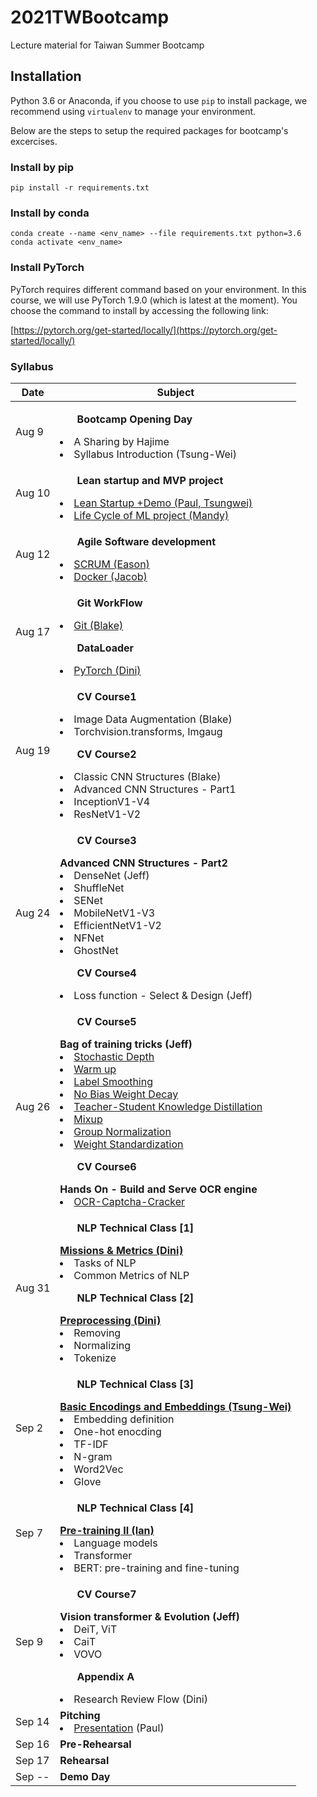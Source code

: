 # 2021TWBootcamp
Lecture material for Taiwan Summer Bootcamp

## Installation

Python 3.6 or Anaconda, if you choose to use `pip` to install package, we
recommend using `virtualenv` to manage your environment.

Below are the steps to setup the required packages for bootcamp's excercises.
### Install by pip

```
pip install -r requirements.txt
```

### Install by conda

```
conda create --name <env_name> --file requirements.txt python=3.6
conda activate <env_name>
```

### Install PyTorch

PyTorch requires different command based on your environment. In this course,
we will use PyTorch 1.9.0 (which is latest at the moment). You choose the
command to install by accessing the following link:

[https://pytorch.org/get-started/locally/](https://pytorch.org/get-started/locally/)

### Syllabus

| Date | Subject |
|--- | --- |
| Aug 9 | <ul>**Bootcamp Opening Day**</ul><li>A Sharing by Hajime</li><li>Syllabus Introduction (Tsung-Wei)</li> |
Aug 10 | <ul>**Lean startup and MVP project**</ul><li>[Lean Startup +Demo (Paul, Tsungwei)](https://docs.google.com/presentation/d/14F5uPuYLyg7nbRnaMQ9mMOhM4BGn7WrBKc6QcYpLLg8/edit#slide=id.p)</li><li>[Life Cycle of ML project (Mandy)](https://drive.google.com/file/d/1pB7r4WxQ9Sv-bD_3PLIfRE2nOU89RETY/view)</li>|
Aug 12 | <ul>**Agile Software development**</ul><li>[SCRUM (Eason)](https://docs.google.com/presentation/d/1bel15Ry8VrTbA0xS4YwdqcfJ-QQdlgXneZclPRLCeYg/edit#slide=id.p)</li><li>[Docker (Jacob)](https://paper.dropbox.com/doc/Docker-Introduction--BQjxe4eENplEA8xAs94va0o0Ag-LXOERMhBt5xB5tpaitfcG)</li> |
Aug 17 | <ul>**Git WorkFlow**</ul><li>[Git (Blake)](https://paper.dropbox.com/doc/Git-Workflow--BQj1vAF5QRamdmLkICWblaIcAg-yWEd7HKOJNJL6owP4LEdQ)</li><ul>**DataLoader**</ul><li>[PyTorch (Dini)](https://docs.google.com/presentation/d/1fp2YiflwrAPpbagSCT66CGZCMvW5KmsBPoksCl1_qr4/edit)</li>|
Aug 19 | <ul>**CV Course1**</ul><li>Image Data Augmentation (Blake)</li><li>Torchvision.transforms, Imgaug </li><ul>**CV Course2**</ul><li>Classic CNN Structures (Blake)</li><li>Advanced CNN Structures - Part1</li><li>InceptionV1-V4</li><li>ResNetV1-V2</li>|
Aug 24 | <ul>**CV Course3**</ul>**Advanced CNN Structures - Part2**<li>DenseNet  (Jeff)</li><li>ShuffleNet</li><li>SENet</li><li>MobileNetV1-V3</li><li>EfficientNetV1-V2</li><li>NFNet</li><li>GhostNet</li><ul>**CV Course4**</ul><li>Loss function - Select & Design (Jeff)</li> |
Aug 26 |<ul>**CV Course5**</ul>**Bag of training tricks (Jeff)**<li>[Stochastic Depth](https://arxiv.org/abs/1603.09382)<li>[Warm up](https://arxiv.org/abs/1512.03385)</li><li>[Label Smoothing](https://arxiv.org/abs/1906.02629)</li><li>[No Bias Weight Decay](https://arxiv.org/abs/1807.11205)</li><li>[Teacher-Student Knowledge Distillation](https://arxiv.org/abs/1503.02531)</li><li>[Mixup](https://arxiv.org/abs/1710.09412)</li><li>[Group Normalization](https://arxiv.org/abs/1803.08494)</li><li>[Weight Standardization](https://arxiv.org/abs/1903.10520)</li><ul>**CV Course6**</ul>**Hands On - Build and Serve OCR engine**<li>[OCR-Captcha-Cracker](https://github.com/jeff52415/OCR-Captcha-Cracker)</li>| 
Aug 31 | <ul>**NLP Technical Class [1]**</ul>[**Missions & Metrics (Dini)**](https://docs.google.com/presentation/d/1xsv8n2JPu3YS6biDYnBZ1mxQo4yZyIptZnqEvLEWo_s/edit?usp=sharing)<li>Tasks of NLP</li><li>Common Metrics of NLP</li><ul>**NLP Technical Class [2]**</ul>[**Preprocessing (Dini)**](https://docs.google.com/presentation/d/1y1gs_y_YbGYPAXPGEKCMThzCuJEdIiDwFbPqYWr7_JQ/edit?usp=sharing)<li>Removing</li><li>Normalizing</li><li>Tokenize</li> |
Sep 2 | <ul>**NLP Technical Class [3]**</ul>[**Basic Encodings and Embeddings (Tsung-Wei)**](https://github.com/Cinnamon/2021TWBootcamp/tree/main/natural_language_processing/Basic%20Encodings%20and%20Embeddings)<li>Embedding definition</li><li>One-hot enocding</li><li>TF-IDF</li><li>N-gram</li><li>Word2Vec</li><li>Glove</li> |
Sep 7 | <ul>**NLP Technical Class [4]**</ul>[**Pre-training II (Ian)**]()<li>Language models</li><li>Transformer</li><li>BERT: pre-training and fine-tuning</li> |
Sep 9 | <ul>**CV Course7**</ul>**Vision transformer & Evolution (Jeff)**<li>DeiT, ViT </li><li>CaiT</li><li>VOVO</li><ul>**Appendix A**</ul><li>Research Review Flow (Dini)</li>|
Sep 14 | **Pitching**<li>[Presentation](https://docs.google.com/presentation/d/1gfDYN5-RllJ33KLRo_GM8wRylgQ5dlHfMeFq02RKXEU/edit?usp=sharing) (Paul)</li>|
Sep 16 | **Pre-Rehearsal** |
Sep 17 | **Rehearsal** |
Sep -- | **Demo Day** |
